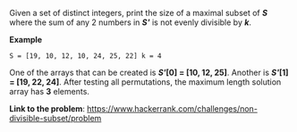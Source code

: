 Given a set of distinct integers, print the size of a maximal subset of **_S_** where the sum of any 2 numbers in **_S'_** is not
evenly divisible by **_k_**.

**Example**
```
S = [19, 10, 12, 10, 24, 25, 22] k = 4
```

One of the arrays that can be created is **_S'_[0] = [10, 12, 25]**. Another is  **_S'_[1] = [19, 22, 24]**. 
After testing all permutations, the maximum length solution array has **3** elements.

**Link to the problem**: https://www.hackerrank.com/challenges/non-divisible-subset/problem
